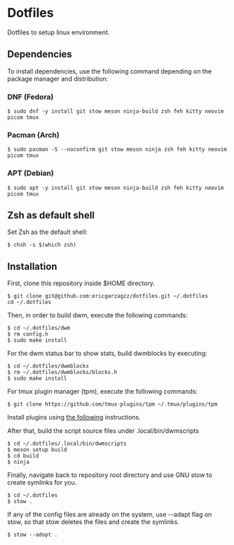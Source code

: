 # Dotfiles

Dotfiles to setup linux environment.

## Dependencies

To install dependencies, use the following command depending on the package manager and distribution:

### DNF (Fedora)
```
$ sudo dnf -y install git stow meson ninja-build zsh feh kitty neovim picom tmux
```

### Pacman (Arch) 
```
$ sudo pacman -S --noconfirm git stow meson ninja zsh feh kitty neovim picom tmux
```

### APT (Debian)
```
$ sudo apt -y install git stow meson ninja-build zsh feh kitty neovim picom tmux
```

## Zsh as default shell

Set Zsh as the default shell:

```
$ chsh -s $(which zsh)
```

## Installation

First, clone this repository inside $HOME directory.

```
$ git clone git@github.com:ericgarzagzz/dotfiles.git ~/.dotfiles
cd ~/.dotfiles
```

Then, in order to build dwm, execute the following commands: 

```
$ cd ~/.dotfiles/dwm
$ rm config.h
$ sudo make install
```

For the dwm status bar to show stats, build dwmblocks by executing:

```
$ cd ~/.dotfiles/dwmblocks
$ rm ~/.dotfiles/dwmblocks/blocks.h
$ sudo make install
```

For tmux plugin manager (tpm), execute the following commands:

```
$ git clone https://github.com/tmux-plugins/tpm ~/.tmux/plugins/tpm
```

Install plugins using [the following](https://github.com/tmux-plugins/tpm?tab=readme-ov-file#installing-plugins) instructions.

After that, build the script source files under .local/bin/dwmscripts

```
$ cd ~/.dotfiles/.local/bin/dwmscripts
$ meson setup build
$ cd build
$ ninja
```

Finally, navigate back to repository root directory and use GNU stow to create symlinks for you.

```
$ cd ~/.dotfiles
$ stow .
```

If any of the config files are already on the system, use --adapt flag on stow, so that stow deletes the files and create the symlinks.

```
$ stow --adopt .
```
